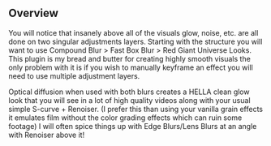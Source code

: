 ## Overview 

You will notice that insanely above all of the visuals glow, noise, etc. are all done on two singular adjustments layers. Starting with the structure you will want to use Compound Blur > Fast Box Blur > Red Giant Universe Looks. This plugin is my bread and butter for creating highly smooth visuals the only problem with it is if you wish to manually keyframe an effect you will need to use multiple adjustment layers.

Optical diffusion when used with both blurs creates a HELLA clean glow look that you will see in a lot of high quality videos along with your usual simple S-curve + Renoiser. (I prefer this than using your vanilla grain effects it emulates film without the color grading effects which can ruin some footage)
I will often spice things up with Edge Blurs/Lens Blurs at an angle with Renoiser above it! 
